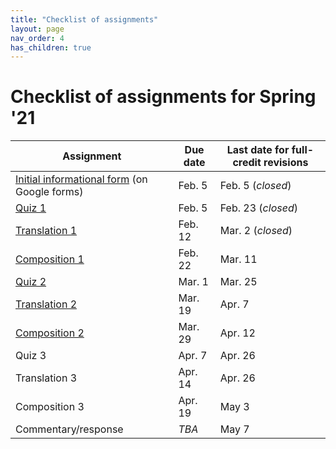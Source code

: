 ```yaml
---
title: "Checklist of assignments"
layout: page
nav_order: 4
has_children: true
---
```


# Checklist of assignments for Spring '21

| Assignment | Due date | Last date for full-credit revisions |
| --- | --- | --- |
| [Initial informational form](./infoform/)  (on Google forms) | Feb. 5 | Feb. 5 (*closed*) |
| [Quiz 1](./quiz1/) | Feb. 5 | Feb. 23  (*closed*) |
| [Translation 1](./translation1/) | Feb. 12 | Mar. 2 (*closed*) |
| [Composition 1](./composition1/) | Feb. 22 | Mar. 11|
| [Quiz 2](./quiz2/) | Mar. 1| Mar. 25 |
| [Translation 2](./translation2/) | Mar. 19 | Apr. 7|
| [Composition 2](./composition2/) | Mar. 29 |  Apr.  12 |
| Quiz 3 | Apr. 7 | Apr. 26 |
| Translation 3 | Apr. 14 |  Apr. 26  |
| Composition 3 | Apr. 19  |  May 3 |
| Commentary/response | *TBA* | May 7 |